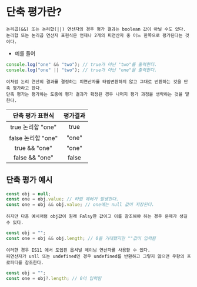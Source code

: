 # 단축 평가란?

    논리곱(&&) 또는 논리합(||) 연산자의 경우 평가 결과는 boolean 값이 아닐 수도 있다.
    논리합 또는 논리곱 연산자 표현식은 언제나 2개의 피연산자 중 어느 한쪽으로 평가된다는 것이다.

- 예를 들어

```javascript
console.log("one" && "two"); // true가 아닌 "two"를 출력한다.
console.log("one" || "two"); // true가 아닌 "one"을 출력한다.
```

    이처럼 논리 연산의 결과를 결정하는 피연산자를 타입변환하지 않고 그대로 반환하는 것을 단축 평가라고 한다.
    단축 평가는 평가하는 도중에 평가 결과가 확정된 경우 나머지 평가 과정을 생략하는 것을 말한다.

|  단축 평가 표현식  | 평가결과 |
| :----------------: | :------: |
| true 논리합 "one"  |   true   |
| false 논리합 "one" |  "one"   |
|   true && "one"    |  "one"   |
|   false && "one"   |  false   |

## 단축 평가 예시

```javascript
const obj = null;
const one = obj.value; // 타입 에러가 발생한다.
const one = obj && obj.value; // one에는 null 값이 저장된다.
```

    하지만 다음 예시처럼 obj값이 원래 Falsy한 값이고 이를 참조해야 하는 경우 문제가 생길 수 있다.

```javascript
const obj = "";
const one = obj && obj.length; // 0을 기대했지만 ""값이 입력됨
```

    이러한 경우 ES11 에서 도입된 옵셔널 체이닝 연산자를 사용할 수 있다.
    피연산자가 unll 또는 undefined인 경우 undefined를 반환하고 그렇지 않으면 우항의 프로퍼티를 참조한다.

```javascript
const obj = "";
const one = obj?.length; // 0이 입력됨
```
